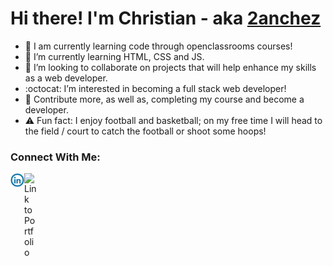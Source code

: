 # Hi there! I'm Christian - aka [2anchez][website]



- :mag_right: I am currently learning code through openclassrooms courses!
- :pencil: I’m currently learning HTML, CSS and JS.
- :wrench: I’m looking to collaborate on projects that will help enhance my skills as a web developer.
- :octocat: I’m interested in becoming a full stack web developer!
- :checkered_flag: Contribute more, as well as, completing my course and become a developer.
- :warning: Fun fact: I enjoy football and basketball; on my free time I will head to the field / court to catch the football or shoot some hoops!

### Connect With Me:
[<img align="left" alt="LinkedIn" width="22px" src="img/linkedin_icon.png"/>][linkedin]
[<img align="left" alt="Link to Portfolio" width="22px" src="https://visualpharm.com/assets/892/Website-595b40b65ba036ed117d3f78.svg" />][website]

<br />
<br />

[website]: https://2anchez.github.io/portfolio/
[linkedin]: https://www.linkedin.com/in/crsanchez10/
